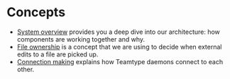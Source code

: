 <!--
SPDX-FileCopyrightText: 2024 blinry <mail@blinry.org>
SPDX-FileCopyrightText: 2024 zormit <nt4u@kpvn.de>

SPDX-License-Identifier: CC-BY-SA-4.0
-->

# Concepts

- [System overview](system-overview.md) provides you a deep dive into our architecture: how components are working together and why.
- [File ownership](file-ownership.md) is a concept that we are using to decide when external edits to a file are picked up.
- [Connection making](connection-making.md) explains how Teamtype daemons connect to each other.
